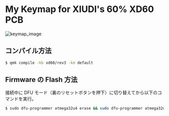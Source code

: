 # My Keymap for XIUDI's 60% XD60 PCB

![keymap_image](https://i.imgur.com/EXVvZAj.png)

## コンパイル方法

```bash
$ qmk compile -kb xd60/rev3 -km default
```

## Firmware の Flash 方法

接続中に DFU モード（裏のリセットボタンを押下）に切り替えてから以下のコマンドを実行。

```bash
$ sudo dfu-programmer atmega32u4 erase && sudo dfu-programmer atmega32u4 flash xd60_rev3_iinok.hex && sudo dfu-programmer atmega32u4 reset
```
